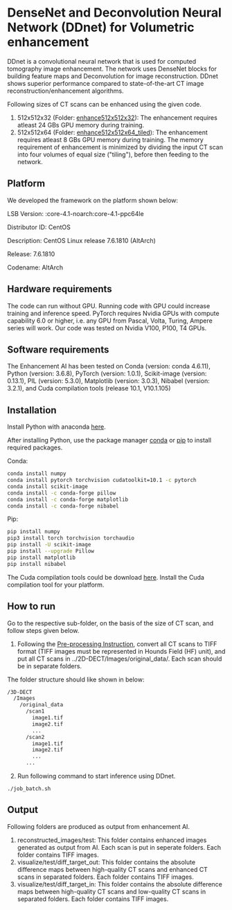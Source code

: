 # DenseNet and Deconvolution Neural Network (DDnet) for Volumetric enhancement

DDnet is a convolutional neural network that is used for computed tomography image enhancement. The network uses DenseNet blocks for building feature maps and Deconvolution for image reconstruction. DDnet shows superior performance compared to state-of-the-art CT image reconstruction/enhancement algorithms.

Following sizes of CT scans can be enhanced using the given code.
1. 512x512x32 (Folder: [enhance512x512x32](https://github.com/garvit217-vt/3D-DECT/tree/main/enhance512x512x32)): The enhancement requires atleast 24 GBs GPU memory during training.  
2. 512x512x64 (Folder: [enhance512x512x64\_tiled](https://github.com/garvit217-vt/3D-DECT/tree/main/enhance512x512x64_tiled)): The enhancement requires atleast 8 GBs GPU memory during training. The memory requirement of enhancement is minimized by dividing the input CT scan into four volumes of equal size ("tiling"), before then feeding to the network.

## Platform
We developed the framework on the platform shown below:

LSB Version:    :core-4.1-noarch:core-4.1-ppc64le

Distributor ID: CentOS

Description:    CentOS Linux release 7.6.1810 (AltArch) 

Release:        7.6.1810

Codename:       AltArch


## Hardware requirements
The code can run without GPU. Running code with GPU could increase training and inference speed. PyTorch requires Nvidia GPUs with compute capability 6.0 or higher, i.e. any GPU from Pascal, Volta, Turing, Ampere series will work. Our code was tested on Nvidia V100, P100, T4 GPUs.

## Software requirements
The Enhancement AI has been tested on Conda (version: conda 4.6.11), Python (version: 3.6.8), PyTorch (version: 1.0.1), Scikit-image (version: 0.13.1), PIL (version: 5.3.0), Matplotlib (version: 3.0.3), Nibabel (version: 3.2.1), and Cuda compilation tools (release 10.1, V10.1.105)

## Installation
Install Python with anaconda [here](https://docs.anaconda.com/anaconda/install/).

After installing Python, use the package manager [conda](https://docs.conda.io/en/latest/) or [pip](https://pip.pypa.io/en/stable/) to install required packages. 

Conda:
```bash
conda install numpy
conda install pytorch torchvision cudatoolkit=10.1 -c pytorch
conda install scikit-image
conda install -c conda-forge pillow
conda install -c conda-forge matplotlib
conda install -c conda-forge nibabel
```

Pip:
```bash
pip install numpy
pip3 install torch torchvision torchaudio
pip install -U scikit-image
pip install --upgrade Pillow
pip install matplotlib
pip install nibabel
``` 
The Cuda compilation tools could be download [here](https://developer.nvidia.com/cuda-downloads). Install the Cuda compilation tool for your platform.

## How to run

Go to the respective sub-folder, on the basis of the size of CT scan, and follow steps given below. 

1. Following the [Pre-processing Instruction](https://github.com/vtsynergy/2D-DECT/blob/a739ec299051f5b0526202a456994890cdd8e494/Pre-processing_Instruction.md), convert all CT scans to TIFF format (TIFF images must be represented in Hounds Field (HF) unit), and put all CT scans in ../2D-DECT/Images/original_data/. Each scan should be in separate folders.

The folder structure should like shown in below:
```bash
/3D-DECT
  /Images    
    /original_data     
      /scan1
        image1.tif
        image2.tif
        ...
      /scan2
        image1.tif
        image2.tif
        ...
      ...
``` 
2. Run following command to start inference using DDnet.

```
./job_batch.sh
```

## Output
Following folders are produced as output from enhancement AI.
1. reconstructed_images/test: This folder contains enhanced images generated as output from AI. Each scan is put in seperate folders. Each folder contains TIFF images.
2. visualize/test/diff_target_out: This folder contains the absolute difference maps between high-quality CT scans and enhanced CT scans in separated folders. Each folder contains TIFF images.
3. visualize/test/diff_target_in: This folder contains the absolute difference maps between high-quality CT scans and low-quality CT scans in separated folders. Each folder contains TIFF images.

